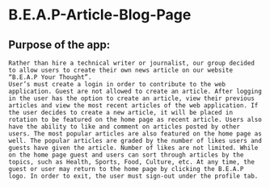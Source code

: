# B.E.A.P-Article-Blog-Page
Purpose of the app:
----------------------


    Rather than hire a technical writer or journalist, our group decided to allow users to create their own news article on our website “B.E.A.P Your Thought”. 
    User’s must create a login in order to contribute to the web application. Guest are not allowed to create an article. After logging in the user has the option to create an article, view their previous articles and view the most recent articles of the web application. If the user decides to create a new article, it will be placed in rotation to be featured on the home page as recent article. Users also have the ability to like and comment on articles posted by other users. The most popular articles are also featured on the home page as well. The popular articles are graded by the number of likes users and guests have given the article. Number of likes are not limited. While on the home page guest and users can sort through articles by the topics, such as Health, Sports, Food, Culture, etc. At any time, the guest or user may return to the home page by clicking the B.E.A.P logo. In order to exit, the user must sign-out under the profile tab. 

    
